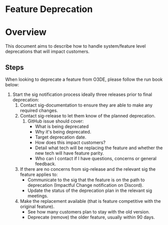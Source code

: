 # Feature Deprecation

# Overview

This document aims to describe how to handle system/feature level deprecations that will impact customers.

## Steps

When looking to deprecate a feature from O3DE, please follow the run book below:

1. Start the sig notification process ideally three releases prior to final deprecation:
    1. Contact sig-documentation to ensure they are able to make any required changes.
    1. Contact sig-release to let them know of the planned deprecation.
        1. GitHub issue should cover:
            - What is being deprecated
            - Why it's being deprecated. 
            - Target deprecation date.
            - How does this impact customers? 
            - Detail what tech will be replacing the feature and whether the new tech will have feature parity. 
            - Who can I contact if I have questions, concerns or general feedback.
    1. If there are no concerns from sig-release and the relevant sig the feature applies to:
        - Communicate to the sig that the feature is on the path to deprecation (Impactful Change notification on Discord).
        - Update the status of the deprecation plan in the relevant sig meetings.
    1. Make the replacement available (that is feature competitive with the original feature).
        - See how many customers plan to stay with the old version.
        - Deprecate (remove) the older feature, usually within 90 days.
